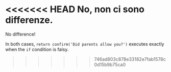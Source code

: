 <<<<<<< HEAD
No, non ci sono differenze.
=======
No difference!

In both cases, `return confirm('Did parents allow you?')` executes exactly when the `if` condition is falsy.
>>>>>>> 746ad803c878e33182e7fab1578c0d15b9b75ca0
